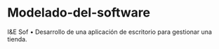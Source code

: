 # Modelado-del-software
I&E Sof
• Desarrollo de una aplicación de escritorio para gestionar una tienda.
